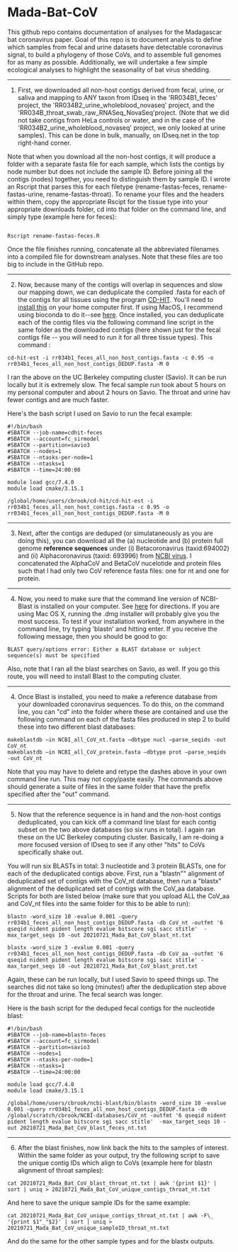 # Mada-Bat-CoV

This github repo contains documentation of analyses for the Madagascar bat coronavirus paper. Goal of this repo is to document analysis to define which samples from fecal and urine datasets have detectable coronavirus signal, to build a phylogeny of those CoVs, and to assemble full genomes for as many as possible. Additionally, we will undertake a few simple ecological analyses to highlight the seasonality of bat virus shedding.

---

1. First, we downloaded all non-host contigs derived from fecal, urine, or saliva and mapping to ANY taxon from IDseq in the 'RR034B1_feces' project, the 'RR034B2_urine_wholeblood_novaseq' project, and the 'RR034B_throat_swab_raw_RNASeq_NovaSeq'project. (Note that we did not take contigs from HeLa controls or water, and in the case of the 'RR034B2_urine_wholeblood_novaseq' project, we only looked at urine samples). This can be done in bulk, manually, on IDseq.net in the top right-hand corner.

Note that when you download all the non-host contigs, it will produce a folder with a separate fasta file for each sample, which lists the contigs by node number but does not include the sample ID. Before joining all the contigs (nodes) together, you need to distinguish them by sample ID. I wrote an Rscript that parses this for each filetype (rename-fastas-feces, rename-fastas-urine, rename-fastas-throat). To rename your files and the headers within them, copy the appropriate Rscipt for the tissue type into your appropriate downloads folder, cd into that folder on the command line, and simply type (example here for feces): 

```

Rscript rename-fastas-feces.R

```

Once the file finishes running, concatenate all the abbreviated filenames into a compiled file for downstream analyses. Note that these files are too big to include in the GitHub repo.

---

2. Now, because many of the contigs will overlap in sequences and slow our mapping down, we can deduplicate the compiled .fasta for each of the contigs for all tissues using the program [CD-HIT](http://weizhong-lab.ucsd.edu/cd-hit/). You'll need to [install this](https://github.com/weizhongli/cdhit/wiki/2.-Installation) on your home computer first. If using MacOS, I recommend using bioconda to do it--see [here](https://anaconda.org/bioconda/cd-hit). Once installed, you can deduplicate each of the contig files via the following command line script in the same folder as the downloaded contigs (here shown just for the fecal contigs file -- you will need to run it for all three tissue types). This command :

```
cd-hit-est -i rr034b1_feces_all_non_host_contigs.fasta -c 0.95 -o rr034b1_feces_all_non_host_contigs_DEDUP.fasta -M 0

```

I ran the above on the UC Berkeley computing cluster (Savio). It can be run locally but it is extremely slow. The fecal sample run took about 5 hours on my personal computer and about 2 hours on Savio. The throat and urine hav fewer contigs and are much faster.

Here's the bash script I used on Savio to run the fecal example:

```
#!/bin/bash
#SBATCH --job-name=cdhit-feces
#SBATCH --account=fc_sirmodel
#SBATCH --partition=savio3
#SBATCH --nodes=1
#SBATCH --ntasks-per-node=1
#SBATCH --ntasks=1
#SBATCH --time=24:00:00

module load gcc/7.4.0
module load cmake/3.15.1

/global/home/users/cbrook/cd-hit/cd-hit-est -i rr034b1_feces_all_non_host_contigs.fasta -c 0.95 -o rr034b1_feces_all_non_host_contigs_DEDUP.fasta -M 0
```

---

3. Next,  after the contigs are deduped (or simulataneously as you are doing this), you can download all the (a) nucleotide and (b) protein full genome **reference sequences** under (i) Betacoronavirus (taxid:694002) and (ii) Alphacoronavirus (taxid: 693996) from [NCBI virus](https://www.ncbi.nlm.nih.gov/labs/virus/vssi/#/). I concatenated the AlphaCoV and BetaCoV nucelotide and protein files such that I had only two CoV reference fasta files: one for nt and one for protein. 

---

4. Now, you need to make sure that the command line version of NCBI-Blast is installed on your computer. See [here](https://www.ncbi.nlm.nih.gov/books/NBK569861/) for directions. If you are using Mac OS X, running the .dmg installer will probably give you the most success. To test if your installation worked, from anywhere in the command line, try typing 'blastn' and hitting enter. If you receive the following message, then you should be good to go:

```
BLAST query/options error: Either a BLAST database or subject sequence(s) must be specified
```

Also, note that I ran all the blast searches on Savio, as well. If you go this route, you will need to install Blast to the computing cluster.

---

4. Once Blast is installed, you need to make a reference database from your downloaded coronavirus sequences. To do this, on the command line, you can "cd" into the folder where these are contained and use the following command on each of the fasta files produced in step 2 to build these into two different blast databases:

```
makeblastdb –in NCBI_all_CoV_nt.fasta –dbtype nucl –parse_seqids -out CoV_nt
makeblastdb –in NCBI_all_CoV_protein.fasta –dbtype prot –parse_seqids -out CoV_nt
```

Note that you may have to delete and retype the dashes above in your own command line run. This may not copy/paste easily. The commands above should generate a suite of files in the same folder that have the prefix specified after the "out" command.

---

5. Now that the reference sequence is in hand and the non-host contigs deduplicated, you can kick off a command line blast for each contig subset on the two above databases (so six runs in total). I again ran these on the UC Berkeley computing cluster. Basically, I am re-doing a more focused version of IDseq to see if any other "hits" to CoVs specifically shake out.

You will run six BLASTs in total: 3 nucleotide and 3 protein BLASTs, one for each of the deduplicated contigs above. First, run a "blastn"" alignment of deduplicated set of contigs with the CoV_nt database, then run a "blastx" alignment of the deduplicated set of contigs with the CoV_aa database. Scripts for both are listed below (make sure that you upload ALL the CoV_aa and CoV_nt files into the same folder for this to be able to run):

```
blastn -word_size 10 -evalue 0.001 -query rr034b1_feces_all_non_host_contigs_DEDUP.fasta -db CoV_nt -outfmt '6 qseqid nident pident length evalue bitscore sgi sacc stitle'  -max_target_seqs 10 -out 20210721_Mada_Bat_CoV_blast_nt.txt

blastx -word_size 3 -evalue 0.001 -query rr034b1_feces_all_non_host_contigs_DEDUP.fasta -db CoV_aa -outfmt '6 qseqid nident pident length evalue bitscore sgi sacc stitle' -max_target_seqs 10 -out 20210721_Mada_Bat_CoV_blast_prot.txt

```

Again, these can be run locally, but I used Savio to speed things up. The searches did not take so long (minutes!) after the deduplication step above for the throat and urine. The fecal search was longer.

Here is the bash script for the deduped fecal contigs for the nucleotide blast:

```
#!/bin/bash
#SBATCH --job-name=blastn-feces
#SBATCH --account=fc_sirmodel
#SBATCH --partition=savio3
#SBATCH --nodes=1
#SBATCH --ntasks-per-node=1
#SBATCH --ntasks=1
#SBATCH --time=24:00:00

module load gcc/7.4.0
module load cmake/3.15.1

/global/home/users/cbrook/ncbi-blast/bin/blastn -word_size 10 -evalue 0.001 -query rr034b1_feces_all_non_host_contigs_DEDUP.fasta -db /global/scratch/cbrook/NCBI-databases/CoV_nt -outfmt '6 qseqid nident pident length evalue bitscore sgi sacc stitle'  -max_target_seqs 10 -out 20210721_Mada_Bat_CoV_blast_feces_nt.txt
```

---

6.  After the blast finishes, now link back the hits to the samples of interest. Within the same folder as your output, try the following script to save the unique contig IDs which align to CoVs (example here for blastn alignment of throat samples):

```
cat 20210721_Mada_Bat_CoV_blast_throat_nt.txt | awk '{print $1}' | sort | uniq > 20210721_Mada_Bat_CoV_unique_contigs_throat_nt.txt

```

And here to save the unique sample IDs for the same example:

```
cat 20210721_Mada_Bat_CoV_unique_contigs_throat_nt.txt | awk -F\_ '{print $1"_"$2}' | sort | uniq > 20210721_Mada_Bat_CoV_unique_sampleID_throat_nt.txt

```

And do the same for the other sample types and for the blastx outputs.

